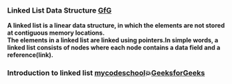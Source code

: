 ### Linked List Data Structure    [GfG](https://www.geeksforgeeks.org/data-structures/linked-list/)  
**A linked list is a linear data structure, in which the elements are not stored at contiguous memory locations.**  
**The elements in a linked list are linked using pointers.In simple words, a linked list consists of nodes where each node contains a data field and a reference(link).**  
### Introduction to linked list [mycodeschool](https://www.youtube.com/watch?v=NobHlGUjV3g&list=PL2_aWCzGMAwI3W_JlcBbtYTwiQSsOTa6P&index=3):boom:[GeeksforGeeks](https://www.geeksforgeeks.org/linked-list-set-1-introduction/)  
